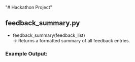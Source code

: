 "# Hackathon Project" 
## feedback_summary.py
- feedback_summary(feedback_list)  
→ Returns a formatted summary of all feedback entries.

### Example Output:
